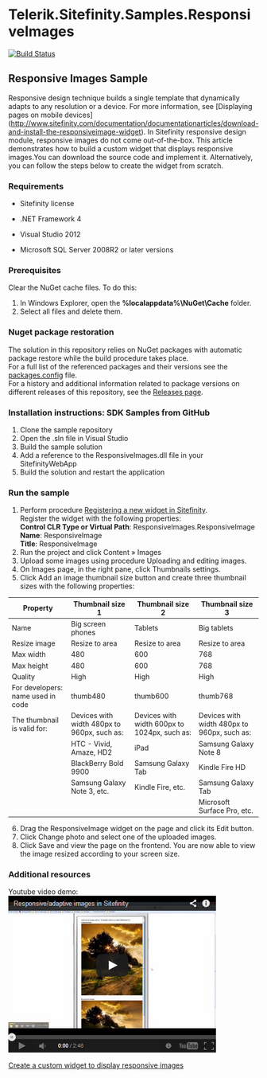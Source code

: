 Telerik.Sitefinity.Samples.ResponsiveImages
===========================================

[![Build Status](http://sdk-jenkins-ci.cloudapp.net/buildStatus/icon?job=Telerik.Sitefinity.Samples.ResponsiveImages.CI)](http://sdk-jenkins-ci.cloudapp.net/job/Telerik.Sitefinity.Samples.ResponsiveImages.CI/)

## Responsive Images Sample

Responsive design technique builds a single template that dynamically adapts to any resolution or a device. For more information, see [Displaying pages on mobile devices] (http://www.sitefinity.com/documentation/documentationarticles/download-and-install-the-responsiveimage-widget). In Sitefinity responsive design module, responsive images do not come out-of-the-box. This article demonstrates how to build a custom widget that displays responsive images.You can download the source code and implement it. Alternatively, you can follow the steps below to create the widget from scratch. 

### Requirements

* Sitefinity license

* .NET Framework 4

* Visual Studio 2012

* Microsoft SQL Server 2008R2 or later versions

### Prerequisites

Clear the NuGet cache files. To do this:

1. In Windows Explorer, open the **%localappdata%\NuGet\Cache** folder.
2. Select all files and delete them.

### Nuget package restoration
The solution in this repository relies on NuGet packages with automatic package restore while the build procedure takes place.   
For a full list of the referenced packages and their versions see the [packages.config](https://github.com/Sitefinity-SDK/Telerik.Sitefinity.Samples.ResponsiveImages/blob/master/packages.config) file.    
For a history and additional information related to package versions on different releases of this repository, see the [Releases page](https://github.com/Sitefinity-SDK/Telerik.Sitefinity.Samples.ResponsiveImages/releases).    


### Installation instructions: SDK Samples from GitHub

1. Clone the sample repository
2. Open the .sln file in Visual Studio
2. Build the sample solution
3. Add a reference to the ResponsiveImages.dll file in your SitefinityWebApp
4. Build the solution and restart the application

### Run the sample

1. Perform procedure [Registering a new widget in Sitefinity](http://docs.sitefinity.com/register-a-new-widget-in-sitefinity-toolbox).   
Register the widget with the following properties:    
**Control CLR Type or Virtual Path**:  ResponsiveImages.ResponsiveImage   
**Name**: ResponsiveImage  
**Title**:  ResponsiveImage
2. Run the project and click Content » Images
3. Upload some images using procedure Uploading and editing images.
4. On Images page, in the right pane, click Thumbnails settings.
5. Click Add an image thumbnail size button and create three thumbnail sizes with the following properties:


| Property                          | Thumbnail size 1                            | Thumbnail size 2                             | Thumbnail size 3                            |
|-----------------------------------|---------------------------------------------|----------------------------------------------|---------------------------------------------|
| Name                              | Big screen phones                           | Tablets                                      | Big tablets                                 |
| Resize image                      | Resize to area                              | Resize to area                               | Resize to area                              |
| Max width                         | 480                                         | 600                                          | 768                                         |
| Max height                        | 480                                         | 600                                          | 768                                         |
| Quality                           | High                                        | High                                         | High                                        |
| For developers: name used in code | thumb480                                    | thumb600                                     | thumb768                                    |
| The thumbnail is valid for:       | Devices with width 480px to 960px, such as: | Devices with width 600px to 1024px, such as: | Devices with width 480px to 960px, such as: |
|                                   | HTC - Vivid, Amaze, HD2                     | iPad                                         | Samsung Galaxy Note 8                       |
|                                   | BlackBerry Bold 9900                        | Samsung Galaxy Tab                           | Kindle Fire HD                              |
|                                   | Samsung Galaxy Note 3, etc.                 | Kindle Fire, etc.                            | Samsung Galaxy Tab                          |
|                                   |                                             |                                              | Microsoft Surface Pro, etc.                 |

6. Drag the ResponsiveImage widget on the page and click its Edit button.
7. Click Change photo and select one of the uploaded images.
8. Click Save and view the page on the frontend.
You are now able to view the image resized according to your screen size.

### Additional resources
Youtube video demo:   
[![Responsive/adaptive images in Sitefinity](https://raw.githubusercontent.com/Sitefinity-SDK/Telerik.Sitefinity.Samples.ResponsiveImages/master/VideoEmbed.png)](https://www.youtube.com/watch?v=mUEJJx1S8Ak)

[Create a custom widget to display responsive images](http://docs.sitefinity.com/tutorial-create-a-custom-widget-to-display-responsive-images)
